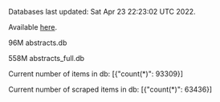 Databases last updated: Sat Apr 23 22:23:02 UTC 2022. 

Available [here](https://github.com/cbeauhilton/ash-db/releases).


96M	abstracts.db

558M	abstracts_full.db

Current number of items in db:
[{"count(*)": 93309}]

Current number of scraped items in db:
[{"count(*)": 63436}]
